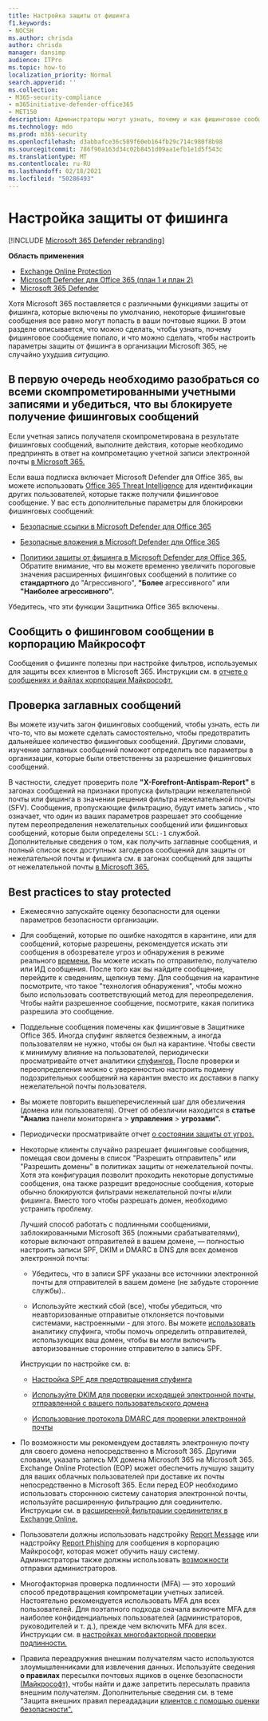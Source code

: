 ```yaml
---
title: Настройка защиты от фишинга
f1.keywords:
- NOCSH
ms.author: chrisda
author: chrisda
manager: dansimp
audience: ITPro
ms.topic: how-to
localization_priority: Normal
search.appverid: ''
ms.collection:
- M365-security-compliance
- m365initiative-defender-office365
- MET150
description: Администраторы могут узнать, почему и как фишинговое сообщение попало в Microsoft 365, а также что делать, чтобы предотвратить дополнительные фишинговые сообщения в будущем.
ms.technology: mdo
ms.prod: m365-security
ms.openlocfilehash: d3abbafce36c589f60eb164fb29c714c980f8b98
ms.sourcegitcommit: 786f90a163d34c02b8451d09aa1efb1e1d5f543c
ms.translationtype: MT
ms.contentlocale: ru-RU
ms.lasthandoff: 02/18/2021
ms.locfileid: "50286493"
---
```

# <a name="tune-anti-phishing-protection"></a>Настройка защиты от фишинга

[!INCLUDE [Microsoft 365 Defender rebranding](../includes/microsoft-defender-for-office.md)]

**Область применения**
- [Exchange Online Protection](exchange-online-protection-overview.md)
- [Microsoft Defender для Office 365 (план 1 и план 2)](office-365-atp.md)
- [Microsoft 365 Defender](../mtp/microsoft-threat-protection.md)

Хотя Microsoft 365 поставляется с различными функциями защиты от фишинга, которые включены по умолчанию, некоторые фишинговые сообщения все равно могут попасть в ваши почтовые ящики. В этом разделе описывается, что можно сделать, чтобы узнать, почему фишинговое сообщение попало, и что можно сделать, чтобы настроить параметры защиты от фишинга в организации Microsoft 365, не случайно ухудшив _ситуацию._

## <a name="first-things-first-deal-with-any-compromised-accounts-and-make-sure-you-block-any-more-phishing-messages-from-getting-through"></a>В первую очередь необходимо разобраться со всеми скомпрометированными учетными записями и убедиться, что вы блокируете получение фишинговых сообщений

Если учетная запись получателя скомпрометирована в результате фишинговых сообщений, выполните действия, которые необходимо предпринять в ответ на компрометацию учетной записи электронной почты [в Microsoft 365.](responding-to-a-compromised-email-account.md)

Если ваша подписка включает Microsoft Defender для Office 365, вы можете использовать [Office 365 Threat Intelligence](office-365-ti.md) для идентификации других пользователей, которые также получили фишинговое сообщение. У вас есть дополнительные параметры для блокировки фишинговых сообщений:

- [Безопасные ссылки в Microsoft Defender для Office 365](set-up-atp-safe-links-policies.md)

- [Безопасные вложения в Microsoft Defender для Office 365](set-up-atp-safe-attachments-policies.md)

- [Политики защиты от фишинга в Microsoft Defender для Office 365.](configure-atp-anti-phishing-policies.md) Обратите внимание, что вы  можете временно увеличить пороговые значения расширенных фишинговых сообщений в политике со **стандартного** до "Агрессивного",  **"Более** агрессивного" или **"Наиболее агрессивного".**

Убедитесь, что эти функции Защитника Office 365 включены.

## <a name="report-the-phishing-message-to-microsoft"></a>Сообщить о фишинговом сообщении в корпорацию Майкрософт

Сообщения о фишинге полезны при настройке фильтров, используемых для защиты всех клиентов в Microsoft 365. Инструкции см. в [отчете о сообщениях и файлах корпорации Майкрософт.](report-junk-email-messages-to-microsoft.md)

## <a name="inspect-the-message-headers"></a>Проверка заглавных сообщений

Вы можете изучить загон фишинговых сообщений, чтобы узнать, есть ли что-то, что вы можете сделать самостоятельно, чтобы предотвратить дальнейшее количество фишинговых сообщений. Другими словами, изучение заглавных сообщений поможет определить все параметры в организации, которые были ответственны за разрешение фишинговых сообщений.

В частности, следует проверить поле **"X-Forefront-Antispam-Report"** в загонах сообщений на признаки пропуска фильтрации нежелательной почты или фишинга в значении решения фильтра нежелательной почты (SFV). Сообщения, пропускающие фильтрацию, будут иметь запись , что означает, что один из ваших параметров разрешает это сообщение путем переопределения нежелательных сообщений или фишинговых сообщений, которые были определены `SCL:-1` службой. Дополнительные сведения о том, как получить заглавные сообщения, и полный список всех доступных загодеров сообщений для защиты от нежелательной почты и фишинга см. в загонах сообщений для защиты от нежелательной почты [в Microsoft 365.](anti-spam-message-headers.md)

## <a name="best-practices-to-stay-protected"></a>Best practices to stay protected

- Ежемесячно запускайте оценку [](../mtp/microsoft-secure-score.md) безопасности для оценки параметров безопасности организации.

- Для сообщений, которые по ошибке находятся в карантине, или для сообщений, которые разрешены, рекомендуется искать эти сообщения в обозревателе угроз и обнаружения в режиме реального [времени.](threat-explorer.md) Вы можете искать по отправителю, получателю или ИД сообщения. После того как вы найдите сообщение, перейдите к сведениям, щелкнув тему. Для сообщения на карантине посмотрите, что такое "технология обнаружения", чтобы можно было использовать соответствующий метод для переопределения. Чтобы найти разрешенное сообщение, посмотрите, какая политика разрешила это сообщение.

- Поддельные сообщения помечены как фишинговые в Защитнике Office 365. Иногда спуфинг является безвежным, а иногда пользователям не нужно, чтобы он был на карантине. Чтобы свести к минимуму влияние на пользователей, периодически просматривайте отчет аналитики [спуфингов.](learn-about-spoof-intelligence.md) После проверки и переопределения можно с уверенностью [](set-up-anti-phishing-policies.md#spoof-settings) настроить подмену подозрительных сообщений на карантин вместо их доставки в папку нежелательной почты пользователя. 

- Вы можете повторить вышеперечисленный шаг для обезличения (домена или пользователя). Отчет об обезличии находится в **статье "Анализ** панели мониторинга \> **управления** \> **угрозами".**

- Периодически просматривайте отчет [о состоянии защиты от угроз.](view-reports-for-atp.md#threat-protection-status-report)

- Некоторые клиенты случайно разрешает фишинговые сообщения, помещая свои домены в список "Разрешить отправитель" или "Разрешить домены" в политиках защиты от нежелательной почты. Хотя эта конфигурация позволит проходить некоторые допустимые сообщения, она также разрешит вредоносные сообщения, которые обычно блокируются фильтрами нежелательной почты и/или фишинга. Вместо того чтобы разрешать домен, необходимо устранить проблему.

  Лучший способ работать с подлинными сообщениями, заблокированными Microsoft 365 (ложными срабатывателями), которые включают отправителей в вашем домене, — полностью настроить  записи SPF, DKIM и DMARC в DNS для всех доменов электронной почты:

  - Убедитесь, что в  записи SPF указаны все источники электронной почты для отправителей в вашем домене (не забудьте сторонние службы)..

  - Используйте жесткий сбой (все), чтобы убедиться, что неавторизованные отправитые отклоняется почтовыми системами, настроенными \- для этого. Вы можете [использовать](learn-about-spoof-intelligence.md) аналитику спуфинга, чтобы помочь определить отправителей, использующих ваш домен, чтобы вы могли включить авторизованные сторонние отправителю в запись SPF.

  Инструкции по настройке см. в:

  - [Настройка SPF для предотвращения спуфинга](set-up-spf-in-office-365-to-help-prevent-spoofing.md)

  - [Используйте DKIM для проверки исходящей электронной почты, отправленной с вашего пользовательского домена](use-dkim-to-validate-outbound-email.md)

  - [Использование протокола DMARC для проверки электронной почты](use-dmarc-to-validate-email.md)

- По возможности мы рекомендуем доставлять электронную почту для своего домена непосредственно в Microsoft 365. Другими словами, указать запись MX домена Microsoft 365 на Microsoft 365. Exchange Online Protection (EOP) может обеспечить лучшую защиту для ваших облачных пользователей при доставке их почты непосредственно в Microsoft 365. Если перед EOP необходимо использовать стороннюю систему санатория электронной почты, используйте расширенную фильтрацию для соединителю. Инструкции см. в [расширенной фильтрации соединителях в Exchange Online.](https://docs.microsoft.com/Exchange/mail-flow-best-practices/use-connectors-to-configure-mail-flow/enhanced-filtering-for-connectors)

- Пользователи должны использовать надстройку [Report Message](enable-the-report-message-add-in.md) или надстройку [Report Phishing](enable-the-report-phish-add-in.md) для сообщения в корпорацию Майкрософт, которая может обучить нашу систему. Администраторы также должны использовать [возможности](admin-submission.md) отправки администраторов.

- Многофакторная проверка подлинности (MFA) — это хороший способ предотвращения компрометации учетных записей. Настоятельно рекомендуется использовать MFA для всех пользователей. Для поэтапного подхода сначала включите MFA для наиболее конфиденциальных пользователей (администраторов, руководителей и т. д.), прежде чем включить MFA для всех. Инструкции см. в [настройках многофакторной проверки подлинности.](../../admin/security-and-compliance/set-up-multi-factor-authentication.md)

- Правила переадружния внешним получателям часто используются злоумышленниками для извлечения данных. Используйте сведения **о правилах** пересылки почтовых ящиков в оценке безопасности [(Майкрософт),](../mtp/microsoft-secure-score.md) чтобы найти и даже запретить пересылать правила внешним получателям. Дополнительные сведения см. в теме "Защита внешних правил переададации [клиентов с помощью оценки безопасности".](https://docs.microsoft.com/archive/blogs/office365security/mitigating-client-external-forwarding-rules-with-secure-score)
